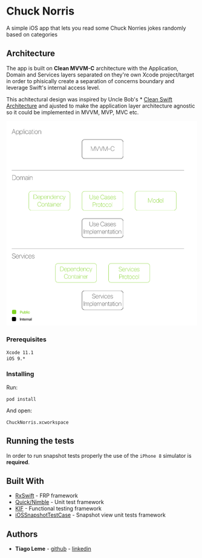 # Chuck Norris

A simple iOS app that lets you read some Chuck Norries jokes randomly based on categories

## Architecture

The app is built on **Clean MVVM-C** architecture with the Application, Domain and Services layers separated on they're own Xcode project/target in order to phisically create a separation of concerns boundary and leverage Swift's internal access level.

This achitectural design was inspired by Uncle Bob's * [Clean Swift Architecture]("https://clean-swift.com") and ajusted to make the application layer architecture agnostic so it could be implemented in MVVM, MVP, MVC etc.

![](Architecture/Architecture.png)

### Prerequisites

```
Xcode 11.1
iOS 9.*
```

### Installing

Run:
```
pod install
```

And open:
```
ChuckNorris.xcworkspace
```

## Running the tests

In order to run snapshot tests properly the use of the `iPhone 8` simulator is **required**.

## Built With

* [RxSwift](https://github.com/ReactiveX/RxSwift) - FRP framework
* [Quick/Nimble](https://github.com/Quick/Nimble) - Unit test framework
* [KIF](https://github.com/kif-framework/KIF) - Functional testing framework
* [iOSSnapshotTestCase](https://github.com/uber/ios-snapshot-test-case) - Snapshot view unit tests framework

## Authors

* **Tiago Leme** - [github](https://github.com/tfleme) - [linkedin](https://www.linkedin.com/in/tiagoleme/)
